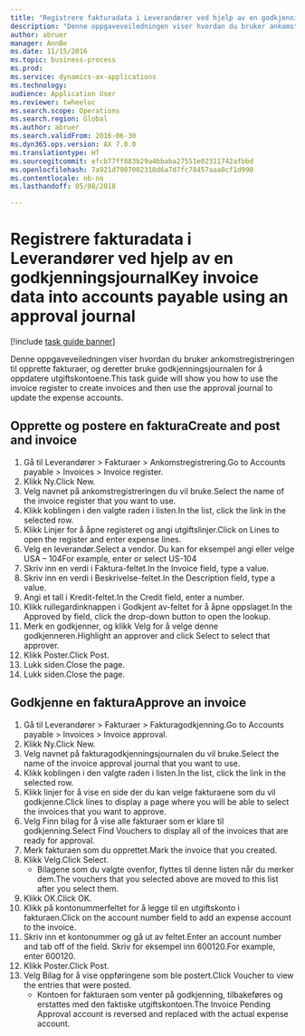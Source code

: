 ```yaml
--- 
title: "Registrere fakturadata i Leverandører ved hjelp av en godkjenningsjournal"
description: "Denne oppgaveveiledningen viser hvordan du bruker ankomstregistreringen til opprette fakturaer, og deretter bruke godkjenningsjournalen for å oppdatere utgiftskontoene."
author: abruer
manager: AnnBe
ms.date: 11/15/2016
ms.topic: business-process
ms.prod: 
ms.service: dynamics-ax-applications
ms.technology: 
audience: Application User
ms.reviewer: twheeloc
ms.search.scope: Operations
ms.search.region: Global
ms.author: abruer
ms.search.validFrom: 2016-06-30
ms.dyn365.ops.version: AX 7.0.0
ms.translationtype: HT
ms.sourcegitcommit: efcb77ff883b29a4bbaba27551e02311742afbbd
ms.openlocfilehash: 7a921d7987002310d6a7d7fc78457aaa0cf1d990
ms.contentlocale: nb-no
ms.lasthandoff: 05/08/2018

---
```

# <a name="key-invoice-data-into-accounts-payable-using-an-approval-journal"></a><span data-ttu-id="a3a3a-103">Registrere fakturadata i Leverandører ved hjelp av en godkjenningsjournal</span><span class="sxs-lookup"><span data-stu-id="a3a3a-103">Key invoice data into accounts payable using an approval journal</span></span>

[!include [task guide banner](../../includes/task-guide-banner.md)]

<span data-ttu-id="a3a3a-104">Denne oppgaveveiledningen viser hvordan du bruker ankomstregistreringen til opprette fakturaer, og deretter bruke godkjenningsjournalen for å oppdatere utgiftskontoene.</span><span class="sxs-lookup"><span data-stu-id="a3a3a-104">This task guide will show you how to use the invoice register to create invoices and then use the approval journal to update the expense accounts.</span></span>


## <a name="create-and-post-and-invoice"></a><span data-ttu-id="a3a3a-105">Opprette og postere en faktura</span><span class="sxs-lookup"><span data-stu-id="a3a3a-105">Create and post and invoice</span></span>
1. <span data-ttu-id="a3a3a-106">Gå til Leverandører > Fakturaer > Ankomstregistrering.</span><span class="sxs-lookup"><span data-stu-id="a3a3a-106">Go to Accounts payable > Invoices > Invoice register.</span></span>
2. <span data-ttu-id="a3a3a-107">Klikk Ny.</span><span class="sxs-lookup"><span data-stu-id="a3a3a-107">Click New.</span></span>
3. <span data-ttu-id="a3a3a-108">Velg navnet på ankomstregistreringen du vil bruke.</span><span class="sxs-lookup"><span data-stu-id="a3a3a-108">Select the name of the invoice register that you want to use.</span></span>
4. <span data-ttu-id="a3a3a-109">Klikk koblingen i den valgte raden i listen.</span><span class="sxs-lookup"><span data-stu-id="a3a3a-109">In the list, click the link in the selected row.</span></span>
5. <span data-ttu-id="a3a3a-110">Klikk Linjer for å åpne registeret og angi utgiftslinjer.</span><span class="sxs-lookup"><span data-stu-id="a3a3a-110">Click on Lines to open the register and enter expense lines.</span></span>
6. <span data-ttu-id="a3a3a-111">Velg en leverandør.</span><span class="sxs-lookup"><span data-stu-id="a3a3a-111">Select a vendor.</span></span> <span data-ttu-id="a3a3a-112">Du kan for eksempel angi eller velge USA – 104</span><span class="sxs-lookup"><span data-stu-id="a3a3a-112">For example, enter or select US-104</span></span>
7. <span data-ttu-id="a3a3a-113">Skriv inn en verdi i Faktura-feltet.</span><span class="sxs-lookup"><span data-stu-id="a3a3a-113">In the Invoice field, type a value.</span></span>
8. <span data-ttu-id="a3a3a-114">Skriv inn en verdi i Beskrivelse-feltet.</span><span class="sxs-lookup"><span data-stu-id="a3a3a-114">In the Description field, type a value.</span></span>
9. <span data-ttu-id="a3a3a-115">Angi et tall i Kredit-feltet.</span><span class="sxs-lookup"><span data-stu-id="a3a3a-115">In the Credit field, enter a number.</span></span>
10. <span data-ttu-id="a3a3a-116">Klikk rullegardinknappen i Godkjent av-feltet for å åpne oppslaget.</span><span class="sxs-lookup"><span data-stu-id="a3a3a-116">In the Approved by field, click the drop-down button to open the lookup.</span></span>
11. <span data-ttu-id="a3a3a-117">Merk en godkjenner, og klikk Velg for å velge denne godkjenneren.</span><span class="sxs-lookup"><span data-stu-id="a3a3a-117">Highlight an approver and click Select to select that approver.</span></span>
12. <span data-ttu-id="a3a3a-118">Klikk Poster.</span><span class="sxs-lookup"><span data-stu-id="a3a3a-118">Click Post.</span></span>
13. <span data-ttu-id="a3a3a-119">Lukk siden.</span><span class="sxs-lookup"><span data-stu-id="a3a3a-119">Close the page.</span></span>
14. <span data-ttu-id="a3a3a-120">Lukk siden.</span><span class="sxs-lookup"><span data-stu-id="a3a3a-120">Close the page.</span></span>

## <a name="approve-an-invoice"></a><span data-ttu-id="a3a3a-121">Godkjenne en faktura</span><span class="sxs-lookup"><span data-stu-id="a3a3a-121">Approve an invoice</span></span>
1. <span data-ttu-id="a3a3a-122">Gå til Leverandører > Fakturaer > Fakturagodkjenning.</span><span class="sxs-lookup"><span data-stu-id="a3a3a-122">Go to Accounts payable > Invoices > Invoice approval.</span></span>
2. <span data-ttu-id="a3a3a-123">Klikk Ny.</span><span class="sxs-lookup"><span data-stu-id="a3a3a-123">Click New.</span></span>
3. <span data-ttu-id="a3a3a-124">Velg navnet på fakturagodkjenningsjournalen du vil bruke.</span><span class="sxs-lookup"><span data-stu-id="a3a3a-124">Select the name of the invoice approval journal that you want to use.</span></span>
4. <span data-ttu-id="a3a3a-125">Klikk koblingen i den valgte raden i listen.</span><span class="sxs-lookup"><span data-stu-id="a3a3a-125">In the list, click the link in the selected row.</span></span>
5. <span data-ttu-id="a3a3a-126">Klikk linjer for å vise en side der du kan velge fakturaene som du vil godkjenne.</span><span class="sxs-lookup"><span data-stu-id="a3a3a-126">Click lines to display a page where you will be able to select the invoices that you want to approve.</span></span>
6. <span data-ttu-id="a3a3a-127">Velg Finn bilag for å vise alle fakturaer som er klare til godkjenning.</span><span class="sxs-lookup"><span data-stu-id="a3a3a-127">Select Find Vouchers to display all of the invoices that are ready for approval.</span></span>
7. <span data-ttu-id="a3a3a-128">Merk fakturaen som du opprettet.</span><span class="sxs-lookup"><span data-stu-id="a3a3a-128">Mark the invoice that you created.</span></span>
8. <span data-ttu-id="a3a3a-129">Klikk Velg.</span><span class="sxs-lookup"><span data-stu-id="a3a3a-129">Click Select.</span></span>
    * <span data-ttu-id="a3a3a-130">Bilagene som du valgte ovenfor, flyttes til denne listen når du merker dem.</span><span class="sxs-lookup"><span data-stu-id="a3a3a-130">The vouchers that you selected above are moved to this list after you select them.</span></span>  
9. <span data-ttu-id="a3a3a-131">Klikk OK.</span><span class="sxs-lookup"><span data-stu-id="a3a3a-131">Click OK.</span></span>
10. <span data-ttu-id="a3a3a-132">Klikk på kontonummerfeltet for å legge til en utgiftskonto i fakturaen.</span><span class="sxs-lookup"><span data-stu-id="a3a3a-132">Click on the account number field to add an expense account to the invoice.</span></span>
11. <span data-ttu-id="a3a3a-133">Skriv inn et kontonummer og gå ut av feltet.</span><span class="sxs-lookup"><span data-stu-id="a3a3a-133">Enter an account number and tab off of the field.</span></span> <span data-ttu-id="a3a3a-134">Skriv for eksempel inn 600120.</span><span class="sxs-lookup"><span data-stu-id="a3a3a-134">For example, enter 600120.</span></span>
12. <span data-ttu-id="a3a3a-135">Klikk Poster.</span><span class="sxs-lookup"><span data-stu-id="a3a3a-135">Click Post.</span></span>
13. <span data-ttu-id="a3a3a-136">Velg Bilag for å vise oppføringene som ble postert.</span><span class="sxs-lookup"><span data-stu-id="a3a3a-136">Click Voucher to view the entries that were posted.</span></span>
    * <span data-ttu-id="a3a3a-137">Kontoen for fakturaen som venter på godkjenning, tilbakeføres og erstattes med den faktiske utgiftskontoen.</span><span class="sxs-lookup"><span data-stu-id="a3a3a-137">The Invoice Pending Approval account is reversed and replaced with the actual expense account.</span></span>  


